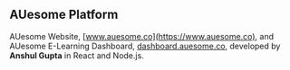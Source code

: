## AUesome Platform

AUesome Website, [www.auesome.co](https://www.auesome.co), and AUesome E-Learning Dashboard, [dashboard.auesome.co](https://dashboard.auesome.co), developed by <strong>Anshul Gupta</strong> in React and Node.js.
